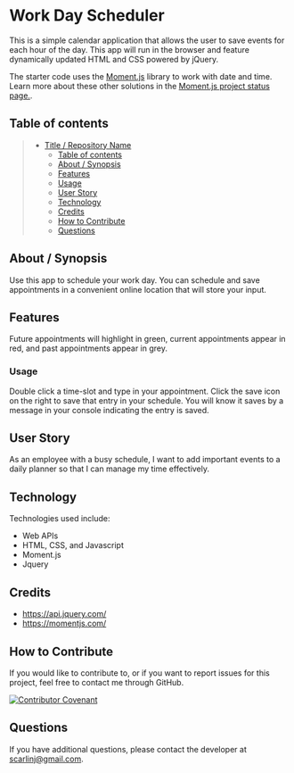 # Work Day Scheduler

This is a simple calendar application that allows the user to save events for each hour of the day. This app will run in the browser and feature dynamically updated HTML and CSS powered by jQuery.

The starter code uses the [Moment.js](https://momentjs.com/) library to work with date and time. Learn more about these other solutions in the [Moment.js project status page.](https://momentjs.com/docs/#/-project-status/).

## Table of contents

> - [Title / Repository Name](#title--repository-name)
>   - [Table of contents](#table-of-contents)
>   - [About / Synopsis](#about--synopsis)
>   - [Features](#features)
>   - [Usage](#usage)
>   - [User Story](#user-story)
>   - [Technology](#technology)
>   - [Credits](#credits)
>   - [How to Contribute](#How--to--Contribute)
>   - [Questions](#questions)

## About / Synopsis

Use this app to schedule your work day.  You can schedule and save appointments in a convenient online location that will store your input.

## Features

Future appointments will highlight in green, current appointments appear in red, and past appointments appear in grey.

### Usage

Double click a time-slot and type in your appointment.  Click the save icon on the right to save that entry in your schedule.  You will know it saves by a message in your console indicating the entry is saved.

## User Story

As an employee with a busy schedule, I want to add important events to a daily planner so that I can manage my time effectively.

## Technology

Technologies used include:
- Web APIs
- HTML, CSS, and Javascript
- Moment.js
- Jquery

## Credits

- https://api.jquery.com/
- https://momentjs.com/

## How to Contribute

If you would like to contribute to, or if you want to report issues for this project, feel free to contact me through GitHub.

[![Contributor Covenant](https://img.shields.io/badge/Contributor%20Covenant-2.1-4baaaa.svg)](code_of_conduct.md)

## Questions

If you have additional questions, please contact the developer at scarlinj@gmail.com.
